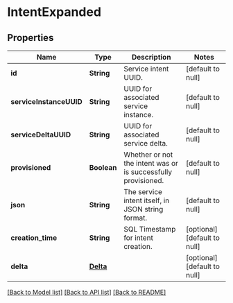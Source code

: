 # IntentExpanded
## Properties

| Name | Type | Description | Notes |
|------------ | ------------- | ------------- | -------------|
| **id** | **String** | Service intent UUID. | [default to null] |
| **serviceInstanceUUID** | **String** | UUID for associated service instance. | [default to null] |
| **serviceDeltaUUID** | **String** | UUID for associated service delta. | [default to null] |
| **provisioned** | **Boolean** | Whether or not the intent was or is successfully provisioned. | [default to null] |
| **json** | **String** | The service intent itself, in JSON string format. | [default to null] |
| **creation\_time** | **String** | SQL Timestamp for intent creation. | [optional] [default to null] |
| **delta** | [**Delta**](Delta.md) |  | [optional] [default to null] |

[[Back to Model list]](../README.md#documentation-for-models) [[Back to API list]](../README.md#documentation-for-api-endpoints) [[Back to README]](../README.md)

